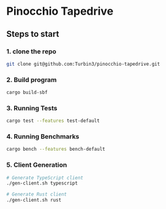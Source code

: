# Pinocchio Tapedrive

## Steps to start

### 1. clone the repo

```bash
git clone git@github.com:Turbin3/pinocchio-tapedrive.git
```

### 2. Build program

```bash
cargo build-sbf
```

### 3. Running Tests

```bash
cargo test --features test-default
```

### 4. Running Benchmarks

```bash
cargo bench --features bench-default
```

### 5. Client Generation

```bash
# Generate TypeScript client
./gen-client.sh typescript

# Generate Rust client
./gen-client.sh rust

```
